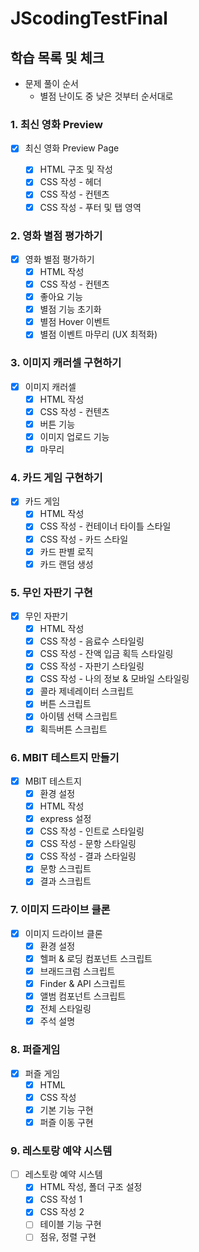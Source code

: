 # JScodingTestFinal

## 학습 목록 및 체크

- 문제 풀이 순서
  - 별점 난이도 중 낮은 것부터 순서대로

### 1. 최신 영화 Preview

- [x] 최신 영화 Preview Page

  - [x] HTML 구조 및 작성
  - [x] CSS 작성 - 헤더
  - [x] CSS 작성 - 컨텐츠
  - [x] CSS 작성 - 푸터 및 탭 영역

### 2. 영화 별점 평가하기

- [x] 영화 별점 평가하기
  - [x] HTML 작성
  - [x] CSS 작성 - 컨텐츠
  - [x] 좋아요 기능
  - [x] 별점 기능 초기화
  - [x] 별점 Hover 이벤트
  - [x] 별점 이벤트 마무리 (UX 최적화)

### 3. 이미지 캐러셀 구현하기

- [x] 이미지 캐러셀
  - [x] HTML 작성
  - [x] CSS 작성 - 컨텐츠
  - [x] 버튼 기능
  - [x] 이미지 업로드 기능
  - [x] 마무리

### 4. 카드 게임 구현하기

- [x] 카드 게임
  - [x] HTML 작성
  - [x] CSS 작성 - 컨테이너 타이틀 스타일
  - [x] CSS 작성 - 카드 스타일
  - [x] 카드 판별 로직
  - [x] 카드 랜덤 생성

### 5. 무인 자판기 구현

- [x] 무인 자판기
  - [x] HTML 작성
  - [x] CSS 작성 - 음료수 스타일링
  - [x] CSS 작성 - 잔액 입금 획득 스타일링
  - [x] CSS 작성 - 자판기 스타일링
  - [x] CSS 작성 - 나의 정보 & 모바일 스타일링
  - [x] 콜라 제네레이터 스크립트
  - [x] 버튼 스크립트
  - [x] 아이템 선택 스크립트
  - [x] 획득버튼 스크립트

### 6. MBIT 테스트지 만들기

- [x] MBIT 테스트지
  - [x] 환경 설정
  - [x] HTML 작성
  - [x] express 설정
  - [x] CSS 작성 - 인트로 스타일링
  - [x] CSS 작성 - 문항 스타일링
  - [x] CSS 작성 - 결과 스타일링
  - [x] 문항 스크립트
  - [x] 결과 스크립트

### 7. 이미지 드라이브 클론

- [x] 이미지 드라이브 클론
  - [x] 환경 설정
  - [x] 헬퍼 & 로딩 컴포넌트 스크립트
  - [x] 브래드크럼 스크립트
  - [x] Finder & API 스크립트
  - [x] 앨범 컴포넌트 스크립트
  - [x] 전체 스타일링
  - [x] 주석 설명

### 8. 퍼즐게임

- [x] 퍼즐 게임
  - [x] HTML
  - [x] CSS 작성
  - [x] 기본 기능 구현
  - [x] 퍼즐 이동 구현

### 9. 레스토랑 예약 시스템

- [ ] 레스토랑 예약 시스템
  - [x] HTML 작성, 폴더 구조 설정
  - [x] CSS 작성 1
  - [x] CSS 작성 2
  - [ ] 테이블 기능 구현
  - [ ] 점유, 정렬 구현
